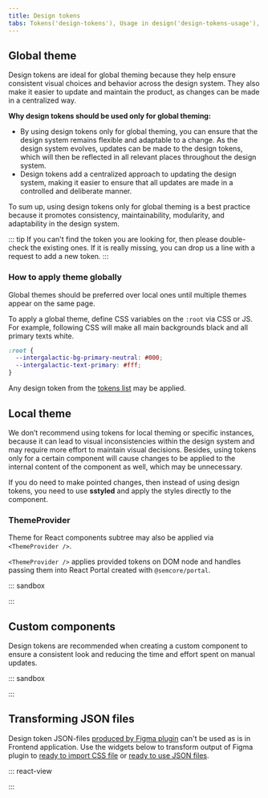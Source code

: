```yaml
---
title: Design tokens
tabs: Tokens('design-tokens'), Usage in design('design-tokens-usage'), Usage in development('design-tokens-usage-development'), Changelog('design-tokens-changelog')
---
```


## Global theme

Design tokens are ideal for global theming because they help ensure consistent visual choices and behavior across the design system. They also make it easier to update and maintain the product, as changes can be made in a centralized way.

**Why design tokens should be used only for global theming:**

- By using design tokens only for global theming, you can ensure that the design system remains flexible and adaptable to a change. As the design system evolves, updates can be made to the design tokens, which will then be reflected in all relevant places throughout the design system.
- Design tokens add a centralized approach to updating the design system, making it easier to ensure that all updates are made in a controlled and deliberate manner.

To sum up, using design tokens only for global theming is a best practice because it promotes consistency, maintainability, modularity, and adaptability in the design system.

::: tip
If you can't find the token you are looking for, then please double-check the existing ones. If it is really missing, you can drop us a line with a request to add a new token.
:::

### How to apply theme globally

Global themes should be preferred over local ones until multiple themes appear on the same page.

To apply a global theme, define CSS variables on the `:root` via CSS or JS. For example, following CSS will make all main backgrounds black and all primary texts white.

```css
:root {
  --intergalactic-bg-primary-neutral: #000;
  --intergalactic-text-primary: #fff;
}
```

Any design token from the [tokens list](/style/design-tokens/design-tokens#semantic_tokens) may be applied.

## Local theme

We don’t recommend using tokens for local theming or specific instances, because it can lead to visual inconsistencies within the design system and may require more effort to maintain visual decisions. Besides, using tokens only for a certain component will cause changes to be applied to the internal content of the component as well, which may be unnecessary.

If you do need to make pointed changes, then instead of using design tokens, you need to use **sstyled** and apply the styles directly to the component.

### ThemeProvider

Theme for React components subtree may also be applied via `<ThemeProvider />`.

`<ThemeProvider />` applies provided tokens on DOM node and handles passing them into React Portal created with `@semcore/portal`.

::: sandbox

<script lang="tsx">
  export Demo from './examples/themeprovider.tsx';
</script>

:::

## Custom components

Design tokens are recommended when creating a custom component to ensure a consistent look and reducing the time and effort spent on manual updates.

::: sandbox

<script lang="tsx">
  export Demo from './examples/tokens-with-custom-component.tsx';
</script>

:::

## Transforming JSON files

Design token JSON-files [produced by Figma plugin](/style/design-tokens/design-tokens-usage#how_to_make_a_new_theme) can't be used as is in Frontend application. Use the widgets below to transform output of Figma plugin to [ready to import CSS file](/style/design-tokens/design-tokens-usage-development#global_theme) or [ready to use JSON files](/style/design-tokens/design-tokens-usage-development#global_theme).

::: react-view

<script lang="tsx">
import React from 'react';
import '@semcore/ui/utils/lib/themes/default.css'; /** TO REMOVE WHEN THEME PR WILL BE MERGED */
import Button from '@semcore/ui/button';
import { Box } from '@semcore/ui/flex-box';
import CheckM from '@semcore/icon/Check/m';
import cx from 'classnames';
import { processTokens, tokensToJson, tokensToCss } from '@semcore/utils/theme/utils';
import styles from './processor.module.css';
import Copy from '@components/Copy';

const FileInput = ({ id, onFile, multiple, accept }) => {
  const [dragging, setDragging] = React.useState(false);

  const handleDragStart = React.useCallback(() => setDragging(true), []);
  const handleDragEnd = React.useCallback(() => setDragging(false), []);
  React.useEffect(() => {
    window.addEventListener('dragstart', handleDragStart);
    window.addEventListener('dragend', handleDragEnd);
    return () => {
      window.removeEventListener('dragstart', handleDragStart);
      window.removeEventListener('dragend', handleDragEnd);
    };
  }, []);

  return (
    <div className={cx(styles.dropzone, dragging && styles.dropzoneDragging)}>
      <div />
      <input
        className={styles.fileInput}
        id={id}
        multiple={multiple}
        type='file'
        accept={accept}
        onChange={(event) => onFile([...(event.target.files ?? [])])}
      />
      <div className={styles.dropzoneInner}>
        <div>Drag files here</div>
        <div>or</div>
        <Button theme='success' use='primary' size='l' mb={4}>
          Browse files
        </Button>
      </div>
      <div>Upload files, uncompressed, less than 1 GB in size</div>
    </div>
  );
};
const readFile = (file) =>
  new Promise((resolve, reject) => {
    const reader = new FileReader();
    reader.onload = () => resolve(reader.result);
    reader.onerror = () => reject(reader.error);
    reader.readAsText(file);
  });

const DesignTokensProcessor = () => {
  const [baseTokens, setBaseTokens] = React.useState(null);
  const [designTokens, setDesignTokens] = React.useState(null);
  const handleBaseTokensFile = React.useCallback(async (files) => {
    try {
      setBaseTokens(JSON.parse(await readFile(files[0])));
    } catch (err) {
      console.error(err);
      setBaseTokens(null);
    }
  }, []);
  const handleDesignTokensFile = React.useCallback(async (files) => {
    try {
      setDesignTokens(JSON.parse(await readFile(files[0])));
    } catch (err) {
      console.error(err);
      setDesignTokens(null);
    }
  }, []);
  const handleChangeBaseTokensFile = React.useCallback(() => setBaseTokens(null), []);
  const handleChangeDesignTokensFile = React.useCallback(() => setDesignTokens(null), []);

  const { css, json, error } = React.useMemo(() => {
    if (!designTokens) return {};
    try {
      const { processedTokens } = processTokens(baseTokens || {}, designTokens, 'intergalactic');

      return {
        css: tokensToCss(processedTokens),
        json: tokensToJson(processedTokens),
        error: null,
      };
    } catch (error) {
      return { error };
    }
  }, [baseTokens, designTokens]);

  return (
    <div className={styles.container}>
      <Box mb={2}>
        <label htmlFor='base-tokens-file'>Upload base tokens JSON file</label>
        {!baseTokens && (
          <>
            <FileInput
              id='base-tokens-file'
              multiple={false}
              accept='application/json'
              onFile={handleBaseTokensFile}
            />
          </>
        )}
        {baseTokens && (
          <div className={styles.uploadedFileBlock}>
            <CheckM color='icon-primary-success' /> File selected{' '}
            <Button id='base-tokens-file' onClick={handleChangeBaseTokensFile} ml={2}>
              Replace file
            </Button>
          </div>
        )}
      </Box>
      <Box mb={2}>
        <label htmlFor='design-tokens-file'>Upload semantic tokens JSON file</label>
        {!designTokens && (
          <>
            <FileInput
              id='design-tokens-file'
              multiple={false}
              accept='application/json'
              onFile={handleDesignTokensFile}
            />
          </>
        )}
        {designTokens && (
          <div className={styles.uploadedFileBlock}>
            <CheckM color='icon-primary-success' /> File selected{' '}
            <Button id='base-tokens-file' onClick={handleChangeBaseTokensFile} ml={2}>
              Replace file
            </Button>
          </div>
        )}
      </Box>
      {error && (
        <div className={styles.processedSection}>
          <h4>Error occurred while processing your files.</h4>
          {!baseTokens && <div>Maybe you forgot to provide base tokens?</div>}
          <code>{String(error.message ?? error)}</code>
        </div>
      )}
      {css && json && !error && (
        <div className={styles.processedSection}>
          <div className={styles.processedBlock}>
            <h4>
              Processed
              <span className={styles.extension}>.css</span>
              <Copy copiedToast='Copied!' toCopy={css} trigger='click'>
                <span className={styles.clickToCopy}>Copy to clipboard</span>
              </Copy>
            </h4>
            <code className={styles.codeBlock}>{css}</code>
          </div>
          <div className={styles.processedBlock}>
            <h4>
              Processed
              <span className={styles.extension}>.json</span>
              <Copy copiedToast='Copied!' toCopy={json} trigger='click'>
                <span className={styles.clickToCopy}>Copy to clipboard</span>
              </Copy>
            </h4>
            <code lang='css' className={styles.codeBlock}>
              {json}
            </code>
          </div>
        </div>
      )}
    </div>
  );
};

const App = DesignTokensProcessor;
</script>

:::
